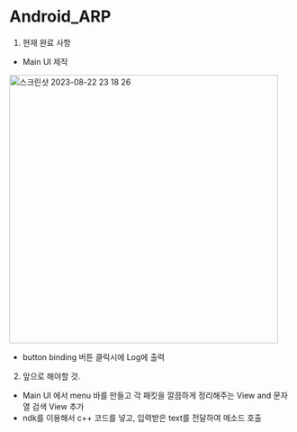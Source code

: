 # Android_ARP
1. 현재 완료 사항

- Main UI 제작
<img width="477" alt="스크린샷 2023-08-22 23 18 26" src="https://github.com/ParkHoHo/Android_ARP/assets/94422773/afcaaf26-de2d-4f91-b49a-1b70973641d5">

- button binding
버튼 클릭시에 Log에 출력

2. 앞으로 해야할 것.
- Main UI 에서 menu 바를 만들고 각 패킷을 깔끔하게 정리해주는 View and 문자열 검색 View 추가
- ndk를 이용해서 c++ 코드를 넣고, 입력받은 text를 전달하여 메소드 호출
